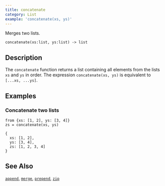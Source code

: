```yaml
---
title: concatenate
category: List
example: 'concatenate(xs, ys)'
---
```

Merges two lists.

```tql
concatenate(xs:list, ys:list) -> list
```

## Description

The `concatenate` function returns a list containing all elements from the lists
`xs` and `ys` in order. The expression `concatenate(xs, ys)` is equivalent to
`[...xs, ...ys]`.

## Examples

### Concatenate two lists

```tql
from {xs: [1, 2], ys: [3, 4]}
zs = concatenate(xs, ys)
```

```tql
{
  xs: [1, 2],
  ys: [3, 4],
  zs: [1, 2, 3, 4]
}
```

## See Also

[`append`](/reference/functions/append),
[`merge`](/reference/functions/merge),
[`prepend`](/reference/functions/prepend),
[`zip`](/reference/functions/zip)
